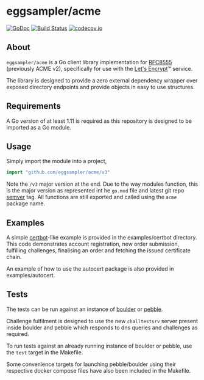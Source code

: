 # eggsampler/acme

[![GoDoc](https://godoc.org/github.com/eggsampler/acme?status.svg)](https://godoc.org/github.com/eggsampler/acme) [![Build Status](https://travis-ci.com/eggsampler/acme.svg?branch=master)](https://travis-ci.com/eggsampler/acme) [![codecov.io](https://codecov.io/gh/eggsampler/acme/branch/master/graph/badge.svg)](https://codecov.io/gh/eggsampler/acme/branch/master)

## About

`eggsampler/acme` is a Go client library implementation for [RFC8555](https://tools.ietf.org/html/rfc8555) (previously ACME v2), specifically for use with the [Let's Encrypt](https://letsencrypt.org/)™ service. 

The library is designed to provide a zero external dependency wrapper over exposed directory endpoints and provide objects in easy to use structures.

## Requirements

A Go version of at least 1.11 is required as this repository is designed to be imported as a Go module.

## Usage

Simply import the module into a project,

```go
import "github.com/eggsampler/acme/v3"
```

Note the `/v3` major version at the end. Due to the way modules function, this is the major version as represented int he `go.mod` file and latest git repo [semver](https://semver.org/) tag.
All functions are still exported and called using the `acme` package name.

## Examples

A simple [certbot](https://certbot.eff.org/)-like example is provided in the examples/certbot directory.
This code demonstrates account registration, new order submission, fulfilling challenges, finalising an order and fetching the issued certificate chain.

An example of how to use the autocert package is also provided in examples/autocert.

## Tests

The tests can be run against an instance of [boulder](https://github.com/letsencrypt/boulder) or [pebble](https://github.com/letsencrypt/pebble).

Challenge fulfilment is designed to use the new `challtestsrv` server present inside boulder and pebble which responds to dns queries and challenges as required.

To run tests against an already running instance of boulder or pebble, use the `test` target in the Makefile.

Some convenience targets for launching pebble/boulder using their respective docker compose files have also been included in the Makefile.
